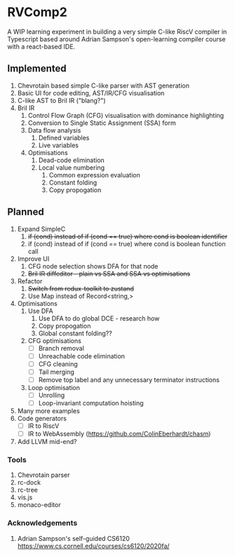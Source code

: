 # RVComp2

A WIP learning experiment in building a very simple C-like RiscV compiler in Typescript based around Adrian Sampson's open-learning compiler course with a react-based IDE.

## Implemented

1. Chevrotain based simple C-like parser with AST generation
2. Basic UI for code editing, AST/IR/CFG visualisation
3. C-like AST to Bril IR ("blang?")
4. Bril IR
   1. Control Flow Graph (CFG) visualisation with dominance highlighting
   2. Conversion to Single Static Assignment (SSA) form
   3. Data flow analysis
      1. Defined variables
      2. Live variables
   4. Optimisations
      1. Dead-code elimination
      2. Local value numbering
         1. Common expression evaluation
         2. Constant folding
         3. Copy propogation

## Planned

1. Expand SimpleC
   1. ~~if (cond) instead of if (cond == true) where cond is boolean identifier~~
   2. if (cond) instead of if (cond == true) where cond is boolean function call
2. Improve UI
   1. CFG node selection shows DFA for that node
   2. ~~Bril IR diffeditor - plain vs SSA and SSA vs optimisations~~
3. Refactor
   1. ~~Switch from redux-toolkit to zustand~~
   2. Use Map instead of Record<string,>
4. Optimisations
   1. Use DFA
      1. Use DFA to do global DCE - research how
      2. Copy propogation
      3. Global constant folding??
   2. CFG optimisations
      - [ ] Branch removal
      - [ ] Unreachable code elimination
      - [ ] CFG cleaning
      - [ ] Tail merging
      - [ ] Remove top label and any unnecessary terminator instructions
   3. Loop optimisation
      - [ ] Unrolling
      - [ ] Loop-invariant computation hoisting
5. Many more examples
6. Code generators
   - [ ] IR to RiscV
   - [ ] IR to WebAssembly (https://github.com/ColinEberhardt/chasm)
7. Add LLVM mid-end?

### Tools

1. Chevrotain parser
2. rc-dock
3. rc-tree
4. vis.js
5. monaco-editor

### Acknowledgements

1. Adrian Sampson's self-guided CS6120 https://www.cs.cornell.edu/courses/cs6120/2020fa/
